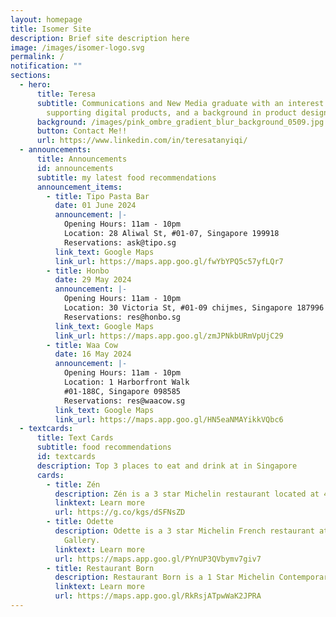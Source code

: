 ```yaml
---
layout: homepage
title: Isomer Site
description: Brief site description here
image: /images/isomer-logo.svg
permalink: /
notification: ""
sections:
  - hero:
      title: Teresa
      subtitle: Communications and New Media graduate with an interest in creating and
        supporting digital products, and a background in product design.
      background: /images/pink_ombre_gradient_blur_background_0509.jpg
      button: Contact Me!!
      url: https://www.linkedin.com/in/teresatanyiqi/
  - announcements:
      title: Announcements
      id: announcements
      subtitle: my latest food recommendations
      announcement_items:
        - title: Tipo Pasta Bar
          date: 01 June 2024
          announcement: |-
            Opening Hours: 11am - 10pm
            Location: 28 Aliwal St, #01-07, Singapore 199918
            Reservations: ask@tipo.sg
          link_text: Google Maps
          link_url: https://maps.app.goo.gl/fwYbYPQ5c57yfLQr7
        - title: Honbo
          date: 29 May 2024
          announcement: |-
            Opening Hours: 11am - 10pm
            Location: 30 Victoria St, #01-09 chijmes, Singapore 187996
            Reservations: res@honbo.sg
          link_text: Google Maps
          link_url: https://maps.app.goo.gl/zmJPNkbURmVpUjC29
        - title: Waa Cow
          date: 16 May 2024
          announcement: |-
            Opening Hours: 11am - 10pm
            Location: 1 Harborfront Walk
            #01-188C, Singapore 098585
            Reservations: res@waacow.sg
          link_text: Google Maps
          link_url: https://maps.app.goo.gl/HN5eaNMAYikkVQbc6
  - textcards:
      title: Text Cards
      subtitle: food recommendations
      id: textcards
      description: Top 3 places to eat and drink at in Singapore
      cards:
        - title: Zén
          description: Zén is a 3 star Michelin restaurant located at 41 Bukit Pasoh Road.
          linktext: Learn more
          url: https://g.co/kgs/dSFNsZD
        - title: Odette
          description: Odette is a 3 star Michelin French restaurant at the National
            Gallery.
          linktext: Learn more
          url: https://maps.app.goo.gl/PYnUP3QVbymv7giv7
        - title: Restaurant Born
          description: Restaurant Born is a 1 Star Michelin Contemporary restaurant.
          linktext: Learn more
          url: https://maps.app.goo.gl/RkRsjATpwWaK2JPRA
---
```

